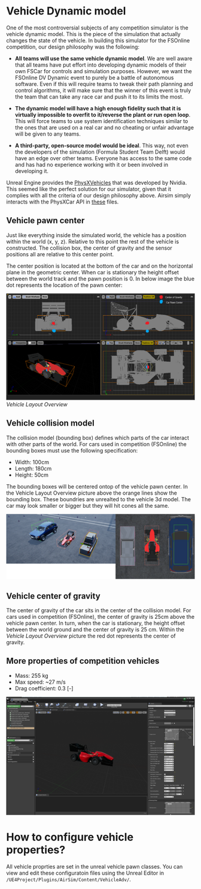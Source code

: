 # Vehicle Dynamic model

One of the most controversial subjects of any competition simulator is the vehicle dynamic model. This is the piece of the simulation that actually changes the state of the vehicle. In building this simulator for the FSOnline competition, our design philosophy was the following:

* **All teams will use the same vehicle dynamic model**. We are well aware that all teams have put effort into developing dynamic models of their own FSCar for controls and simulation purposes. However, we want the FSOnline DV Dynamic event to purely be a battle of autonomous software. Even if this will require teams to tweak their path planning and control algorithms, it will make sure that the winner of this event is truly the team that can take any race car and push it to its limits the most.

* **The dynamic model will have a high enough fidelity such that it is virtually impossible to overfit to it/reverse the plant or run open loop**. This will force teams to use system identification techniques similar to the ones that are used on a real car and no cheating or unfair advantage will be given to any teams.

* **A third-party, open-source model would be ideal**. This way, not even the developers of the simulation (Formula Student Team Delft) would have an edge over other teams. Everyone has access to the same code and has had no experience working with it or been involved in developing it.


Unreal Engine provides the [PhysXVehicles](https://docs.nvidia.com/gameworks/content/gameworkslibrary/physx/guide/Manual/Vehicles.html) that was developed by Nvidia. 
This seemed like the perfect solution for our simulator, given that it complies with all the criteria of our design philosophy above. 
Airsim simply interacts with the PhysXCar API in [these](https://github.com/FS-Online/Formula-Student-Driverless-Simulator/tree/master/UE4Project/Plugins/AirSim/Source/Vehicles/Car) files.

## Vehicle pawn center

Just like everything inside the simulated world, the vehicle has a position within the world (x, y, z).
Relative to this point the rest of the vehicle is constructed.
The collision box, the center of gravity and the sensor positions all are relative to this center point.

The center position is located at the bottom of the car and on the horizontal plane in the geometric center.
When car is stationary the height offset between the world track and the pawn position is 0.
In below image the blue dot represents the location of the pawn center:

![vehicle layout 4 angles](images/vehicle-layout.png)
_Vehicle Layout Overview_

## Vehicle collision model

The collision model (bounding box) defines which parts of the car interact with other parts of the world.
For cars used in competition (FSOnline) the bounding boxes must use the following specification:

* Width: 100cm
* Length: 180cm
* Height: 50cm

The bounding boxes will be centered ontop of the vehicle pawn center. 
In the Vehicle Layout Overview picture above the orange lines show the bounding box. 
These boundries are unrealted to the vehicle 3d model.
The car may look smaller or bigger but they will hit cones all the same.

![](images/ue-equality.png)


## Vehicle center of gravity

The center of gravity of the car sits in the center of the collision model.
For cars used in competition (FSOnline), the center of gravity is 25cm above the vehicle pawn center.
In turn, when the car is stationary, the height offset between the world ground and the center of gravity is 25 cm.
Within the _Vehicle Layout Overview_ picture the red dot represents the center of gravity.

## More properties of competition vehicles

* Mass: 255 kg
* Max speed: ~27 m/s
* Drag coefficient: 0.3 [-]

![SUVCarPawn](images/vehicle_dynamic_model.png)

# How to configure vehicle properties?

All vehicle proprties are set in the unreal vehicle pawn classes.
You can view and edit these configuratoin files using the Unreal Editor in `/UE4Project/Plugins/AirSim/Content/VehicleAdv/`.

